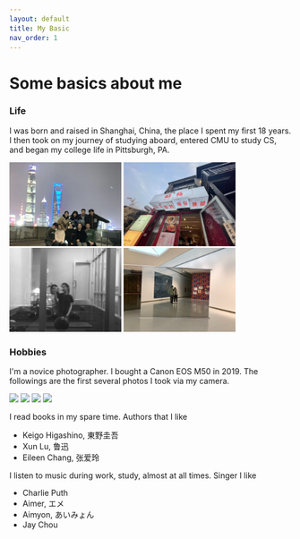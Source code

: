 ```yaml
---
layout: default
title: My Basic
nav_order: 1
---
```


# Some basics about me

### Life

I was born and raised in Shanghai, China, the place I spent my first 18 years. I then took on my journey of studying aboard, entered CMU to study CS, and began my college life in Pittsburgh, PA.

<img src="photos/1.jpg" width="200"/>
<img src="photos/2.jpg" width="200"/>
<img src="photos/IMG_8298-min.JPG" width="200"/>
<img src="photos/4.jpg" width="200"/>

### Hobbies

I'm a novice photographer. I bought a Canon EOS M50 in 2019. The followings are the first several photos I took via my camera.

<img src="photos/IMG_0056.JPG" width="200"/>
<img src="photos/IMG_0057.JPG" width="200"/>
<img src="photos/IMG_0059.JPG" width="200"/>
<img src="photos/IMG_0070.JPG" width="200"/>

I read books in my spare time. Authors that I like
* Keigo Higashino, 東野圭吾
* Xun Lu, 鲁迅
* Eileen Chang, 张爱玲

I listen to music during work, study, almost at all times. Singer I like
* Charlie Puth
* Aimer, エメ
* Aimyon, あいみょん
* Jay Chou